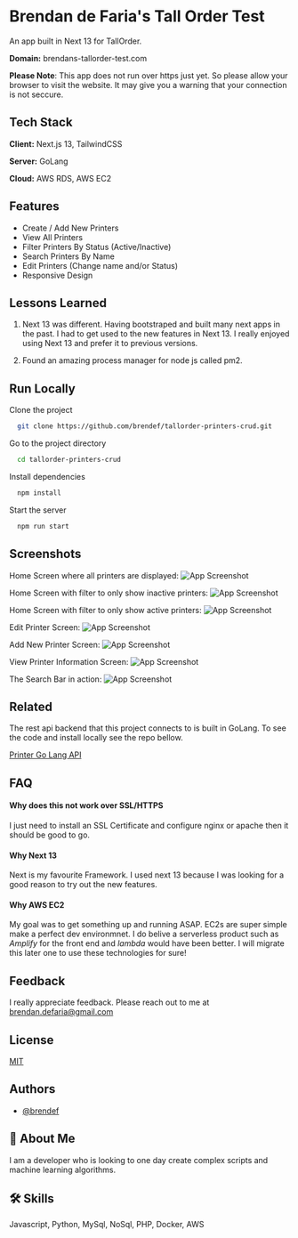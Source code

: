
# Brendan de Faria's Tall Order Test

An app built in Next 13 for TallOrder. 

**Domain:** brendans-tallorder-test.com 

**Please Note**: This app does not run over https just yet. So please allow your browser to visit the website. It may give you a warning that your connection is not seccure.



## Tech Stack

**Client:** Next.js 13, TailwindCSS

**Server:** GoLang

**Cloud:** AWS RDS, AWS EC2


## Features

- Create / Add New Printers
- View All Printers
- Filter Printers By Status (Active/Inactive)
- Search Printers By Name
- Edit Printers (Change name and/or Status)
- Responsive Design


## Lessons Learned

1. Next 13 was different. Having bootstraped and built many next apps in the past. I had to get used to the new features in Next 13. I really enjoyed using Next 13 and prefer it to previous versions. 

2. Found an amazing process manager for node js called pm2. 



## Run Locally

Clone the project

```bash
  git clone https://github.com/brendef/tallorder-printers-crud.git
```

Go to the project directory

```bash
  cd tallorder-printers-crud
```

Install dependencies

```bash
  npm install
```

Start the server

```bash
  npm run start
```


## Screenshots

Home Screen where all printers are displayed:
![App Screenshot](https://github.com/brendef/tallorder-printers-crud/blob/main/screenshots/home.png?raw=true)

Home Screen with filter to only show inactive printers:
![App Screenshot](https://github.com/brendef/tallorder-printers-crud/blob/main/screenshots/filter-active.png?raw=true)

Home Screen with filter to only show active printers:
![App Screenshot](https://github.com/brendef/tallorder-printers-crud/blob/main/screenshots/filter-active.png?raw=true)

Edit Printer Screen:
![App Screenshot](https://github.com/brendef/tallorder-printers-crud/blob/main/screenshots/edit-printer.png?raw=true)

Add New Printer Screen:
![App Screenshot](https://github.com/brendef/tallorder-printers-crud/blob/main/screenshots/new-printer.png?raw=true)

View Printer Information Screen:
![App Screenshot](https://github.com/brendef/tallorder-printers-crud/blob/main/screenshots/view-printer.png?raw=true)

The Search Bar in action:
![App Screenshot](https://github.com/brendef/tallorder-printers-crud/blob/main/screenshots/search-printer.png?raw=true)


## Related

The rest api backend that this project connects to is built in GoLang. To see the code and install locally see the repo bellow.

[Printer Go Lang API](https://github.com/brendef/tallorder-printer-api.git)


## FAQ

#### Why does this not work over SSL/HTTPS

I just need to install an SSL Certificate and configure nginx or apache then it should be good to go.

#### Why Next 13

Next is my favourite Framework. I used next 13 because I was looking for a good reason to try out the new features. 

#### Why AWS EC2

My goal was to get something up and running ASAP. EC2s are super simple make a perfect dev environmnet. I do belive a serverless product such as *Amplify* for the front end and *lambda* would have been better. I will migrate this later one to use these technologies for sure!
## Feedback

I really appreciate feedback. Please reach out to me at brendan.defaria@gmail.com


## License

[MIT](https://choosealicense.com/licenses/mit/)


## Authors

- [@brendef](https://www.github.com/brendef)


## 🚀 About Me
I am a developer who is looking to one day create complex scripts and machine learning algorithms.


## 🛠 Skills
Javascript, Python, MySql, NoSql, PHP, Docker, AWS


